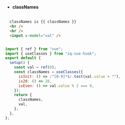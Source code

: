 * #### classNames

```html

  classNames is {{ classNames }}
  <br />
  <br />
  <input v-model="val" />

```

```javascript

import { ref } from "vue";
import { useClasses } from "zq-vue-hook";
export default {
  setup() {
    const val = ref(0);
    const classNames = useClasses({
      isInit: () => /^[0-9]*$/.test(val.value + ""),
      is20: () => 20,
      isEven: () => val.value % 2 === 0,
    });
    return {
      classNames,
      val,
    };
  },
};

```

<output data-lang="output">
<example4/>
</output>